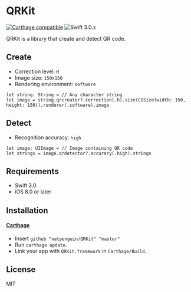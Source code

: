 # QRKit

[![Carthage compatible](https://img.shields.io/badge/Carthage-compatible-4BC51D.svg?style=flat)](https://github.com/Carthage/Carthage)
![Swift 3.0.x](https://img.shields.io/badge/Swift-3.0.x-orange.svg)

QRKit is a library that create and detect QR code.

## Create
- Correction level: `H`
- Image size: `150x150`
- Rendering environment: `software`
```
let string: String = // Any character string
let image = string.qrcreator?.correction(.h).size(CGSize(width: 150, height: 150)).renderer(.software).image
```

## Detect
- Recognition accuracy: `high`
```
let image: UIImage = // Image containing QR code
let strings = image.qrdetector?.accurary(.high).strings
```

## Requirements

- Swift 3.0
- iOS 8.0 or later

## Installation

#### [Carthage](https://github.com/Carthage/Carthage)

- Insert `github "natpenguin/QRKit" "master"`
- Run `carthage update`.
- Link your app with `QRKit.framework` in `Carthage/Build`.

## License
MIT
